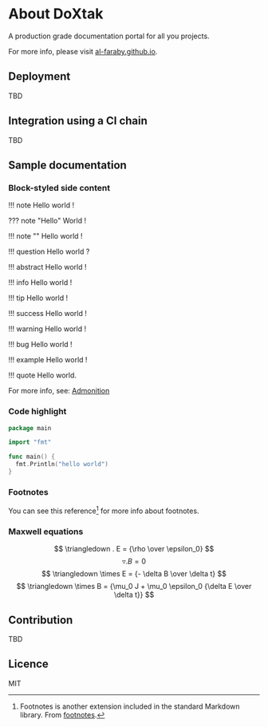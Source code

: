 # About DoXtak

A production grade documentation portal for all you
projects.

For more info, please visit
[al-faraby.github.io](http://al-faraby.github.io/).

## Deployment

TBD

## Integration using a CI chain

TBD

## Sample documentation

### Block-styled side content

!!! note
    Hello world !

??? note "Hello"
    World !

!!! note ""
    Hello world !

!!! question
    Hello world ?

!!! abstract
    Hello world !

!!! info
    Hello world !

!!! tip
    Hello world !

!!! success
    Hello world !

!!! warning
    Hello world !

!!! bug
    Hello world !

!!! example
    Hello world !

!!! quote
    Hello world.

For more info, see: [Admonition](https://squidfunk.github.io/mkdocs-material/extensions/admonition/)

### Code highlight

``` go
package main

import "fmt"

func main() {
  fmt.Println("hello world")
}
```

### Footnotes

You can see this reference[^1] for more info about footnotes.

[^1]:
    Footnotes is another extension included in the standard Markdown library.
    From [footnotes](https://squidfunk.github.io/mkdocs-material/extensions/footnotes/).

### Maxwell equations

$$ \triangledown . E = {\rho \over \epsilon_0} $$
$$ \triangledown . B = {0} $$
$$ \triangledown \times E = {- \delta B \over \delta t} $$
$$ \triangledown \times B = {\mu_0 J + \mu_0 \epsilon_0 {\delta E \over \delta t}} $$

## Contribution

TBD

## Licence

MIT

